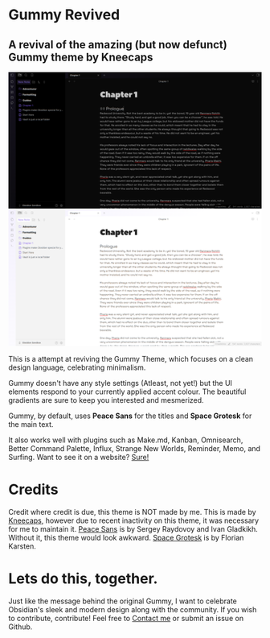# Gummy Revived
## A revival of the amazing (but now defunct) Gummy theme by Kneecaps
![preview_dark](https://github.com/WinnerWind/gummy-revived/blob/main/preview_dark.png?raw=true)
![preview_light](https://github.com/WinnerWind/gummy-revived/blob/main/preview_light.png?raw=true)

This is a attempt at reviving the Gummy Theme, which focuses on a clean design language, celebrating minimalism.

Gummy doesn't have any style settings (Atleast, not yet!) but the UI elements respond to your currently applied accent colour. The beautiful gradients are sure to keep you interested and mesmerized.

Gummy, by default, uses **Peace Sans** for the titles and **Space Grotesk** for the main text. 

It also works well with plugins such as Make.md, Kanban, Omnisearch, Better Command Palette, Influx, Strange New Worlds, Reminder, Memo, and Surfing. Want to see it on a website? [Sure!](https://winnerwind.github.io)

# Credits
Credit where credit is due, this theme is NOT made by me. This is made by [Kneecaps](https://github.com/7368697661), however due to recent inactivity on this theme, it was necessary for me to maintain it.
[Peace Sans](https://www.behance.net/gallery/34760019/Peace-Sans-FREE-FONT) is by Sergey Raydovoy and Ivan Gladkikh. Without it, this theme would look awkward.
[Space Grotesk](https://fonts.google.com/specimen/Space+Grotesk) is by Florian Karsten.

# Lets do this, together.
Just like the message behind the original Gummy, I want to celebrate Obsidian's sleek and modern design along with the community. If you wish to contribute, contribute! Feel free to [Contact me](https://winnerwind.github.io/contact.html) or submit an issue on Github.
